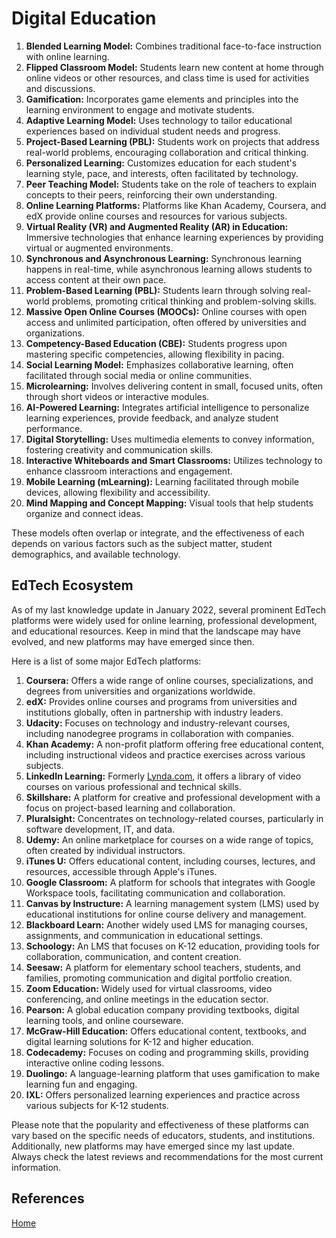 # Digital Education

1. **Blended Learning Model:** Combines traditional face-to-face instruction with online learning.
2. **Flipped Classroom Model:** Students learn new content at home through online videos or other resources, and class time is used for activities and discussions.
3. **Gamification:** Incorporates game elements and principles into the learning environment to engage and motivate students.
4. **Adaptive Learning Model:** Uses technology to tailor educational experiences based on individual student needs and progress.
5. **Project-Based Learning (PBL):** Students work on projects that address real-world problems, encouraging collaboration and critical thinking.
6. **Personalized Learning:** Customizes education for each student's learning style, pace, and interests, often facilitated by technology.
7. **Peer Teaching Model:** Students take on the role of teachers to explain concepts to their peers, reinforcing their own understanding.
8. **Online Learning Platforms:** Platforms like Khan Academy, Coursera, and edX provide online courses and resources for various subjects.
9. **Virtual Reality (VR) and Augmented Reality (AR) in Education:** Immersive technologies that enhance learning experiences by providing virtual or augmented environments.
10. **Synchronous and Asynchronous Learning:** Synchronous learning happens in real-time, while asynchronous learning allows students to access content at their own pace.
11. **Problem-Based Learning (PBL):** Students learn through solving real-world problems, promoting critical thinking and problem-solving skills.
12. **Massive Open Online Courses (MOOCs):** Online courses with open access and unlimited participation, often offered by universities and organizations.
13. **Competency-Based Education (CBE):** Students progress upon mastering specific competencies, allowing flexibility in pacing.
14. **Social Learning Model:** Emphasizes collaborative learning, often facilitated through social media or online communities.
15. **Microlearning:** Involves delivering content in small, focused units, often through short videos or interactive modules.
16. **AI-Powered Learning:** Integrates artificial intelligence to personalize learning experiences, provide feedback, and analyze student performance.
17. **Digital Storytelling:** Uses multimedia elements to convey information, fostering creativity and communication skills.
18. **Interactive Whiteboards and Smart Classrooms:** Utilizes technology to enhance classroom interactions and engagement.
19. **Mobile Learning (mLearning):** Learning facilitated through mobile devices, allowing flexibility and accessibility.
20. **Mind Mapping and Concept Mapping:** Visual tools that help students organize and connect ideas.

These models often overlap or integrate, and the effectiveness of each depends on various factors such as the subject matter, student demographics, and available technology.

## EdTech Ecosystem

As of my last knowledge update in January 2022, several prominent EdTech platforms were widely used for online learning, professional development, and educational resources. Keep in mind that the landscape may have evolved, and new platforms may have emerged since then. 

Here is a list of some major EdTech platforms:

1. **Coursera:** Offers a wide range of online courses, specializations, and degrees from universities and organizations worldwide.
2. **edX:** Provides online courses and programs from universities and institutions globally, often in partnership with industry leaders.
3. **Udacity:** Focuses on technology and industry-relevant courses, including nanodegree programs in collaboration with companies.
4. **Khan Academy:** A non-profit platform offering free educational content, including instructional videos and practice exercises across various subjects.
5. **LinkedIn Learning:** Formerly [Lynda.com](http://lynda.com/), it offers a library of video courses on various professional and technical skills.
6. **Skillshare:** A platform for creative and professional development with a focus on project-based learning and collaboration.
7. **Pluralsight:** Concentrates on technology-related courses, particularly in software development, IT, and data.
8. **Udemy:** An online marketplace for courses on a wide range of topics, often created by individual instructors.
9. **iTunes U:** Offers educational content, including courses, lectures, and resources, accessible through Apple's iTunes.
10. **Google Classroom:** A platform for schools that integrates with Google Workspace tools, facilitating communication and collaboration.
11. **Canvas by Instructure:** A learning management system (LMS) used by educational institutions for online course delivery and management.
12. **Blackboard Learn:** Another widely used LMS for managing courses, assignments, and communication in educational settings.
13. **Schoology:** An LMS that focuses on K-12 education, providing tools for collaboration, communication, and content creation.
14. **Seesaw:** A platform for elementary school teachers, students, and families, promoting communication and digital portfolio creation.
15. **Zoom Education:** Widely used for virtual classrooms, video conferencing, and online meetings in the education sector.
16. **Pearson:** A global education company providing textbooks, digital learning tools, and online courseware.
17. **McGraw-Hill Education:** Offers educational content, textbooks, and digital learning solutions for K-12 and higher education.
18. **Codecademy:** Focuses on coding and programming skills, providing interactive online coding lessons.
19. **Duolingo:** A language-learning platform that uses gamification to make learning fun and engaging.
20. **IXL:** Offers personalized learning experiences and practice across various subjects for K-12 students.

Please note that the popularity and effectiveness of these platforms can vary based on the specific needs of educators, students, and institutions. Additionally, new platforms may have emerged since my last update. Always check the latest reviews and recommendations for the most current information.

## References

[Home](https://mathland.cl/)